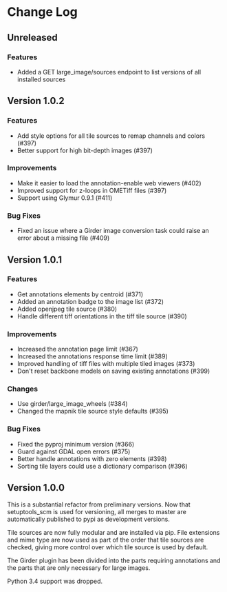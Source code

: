 # Change Log

## Unreleased

### Features
- Added a GET large_image/sources endpoint to list versions of all installed sources

## Version 1.0.2

### Features
- Add style options for all tile sources to remap channels and colors (#397)
- Better support for high bit-depth images (#397)

### Improvements
- Make it easier to load the annotation-enable web viewers (#402)
- Improved support for z-loops in OMETiff files (#397)
- Support using Glymur 0.9.1 (#411)

### Bug Fixes
- Fixed an issue where a Girder image conversion task could raise an error about a missing file (#409)

## Version 1.0.1

### Features
- Get annotations elements by centroid (#371)
- Added an annotation badge to the image list (#372)
- Added openjpeg tile source (#380)
- Handle different tiff orientations in the tiff tile source (#390)

### Improvements
- Increased the annotation page limit (#367)
- Increased the annotations response time limit (#389)
- Improved handling of tiff files with multiple tiled images (#373)
- Don't reset backbone models on saving existing annotations (#399)

### Changes
- Use girder/large_image_wheels (#384)
- Changed the mapnik tile source style defaults (#395)

### Bug Fixes
- Fixed the pyproj minimum version (#366)
- Guard against GDAL open errors (#375)
- Better handle annotations with zero elements (#398)
- Sorting tile layers could use a dictionary comparison (#396)

## Version 1.0.0

This is a substantial refactor from preliminary versions.  Now that setuptools_scm is used for versioning, all merges to master are automatically published to pypi as development versions.  

Tile sources are now fully modular and are installed via pip.  File extensions and mime type are now used as part of the order that tile sources are checked, giving more control over which tile source is used by default.

The Girder plugin has been divided into the parts requiring annotations and the parts that are only necessary for large images.  

Python 3.4 support was dropped.


